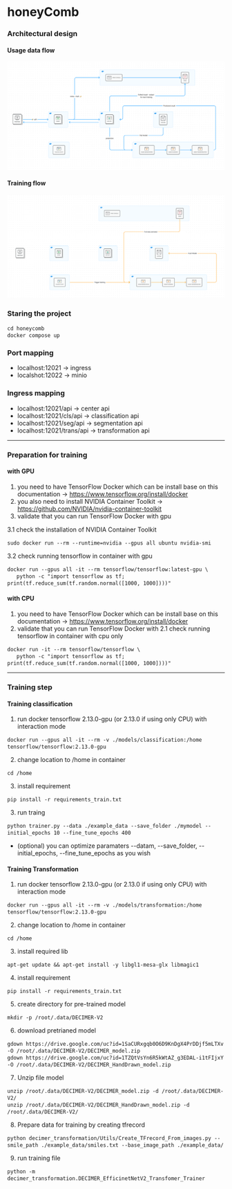 # honeyComb

### Architectural design
#### Usage data flow
![](./architectural_design_use_flow.png)

#### Training flow
![](./architectural_design_training_flow.png)


### Staring the project
```
cd honeycomb
docker compose up
```

### Port mapping
- localhost:12021 -> ingress
- localshot:12022 -> minio


### Ingress mapping
- localhost:12021/api -> center api
- localhost:12021/cls/api -> classification api
- localhost:12021/seg/api -> segmentation api
- localhost:12021/trans/api -> transformation api

---

### Preparation for training
#### with GPU
1. you need to have TensorFlow Docker which can be install base on this documentation -> https://www.tensorflow.org/install/docker
2. you also need to install NVIDIA Container Toolkit -> https://github.com/NVIDIA/nvidia-container-toolkit
3. validate that you can run TensorFlow Docker with gpu

3.1 check the installation of NVIDIA Container Toolkit
```
sudo docker run --rm --runtime=nvidia --gpus all ubuntu nvidia-smi
```

3.2 check running tensorflow in container with gpu
```
docker run --gpus all -it --rm tensorflow/tensorflow:latest-gpu \
   python -c "import tensorflow as tf; print(tf.reduce_sum(tf.random.normal([1000, 1000])))"
```

#### with CPU
1. you need to have TensorFlow Docker which can be install base on this documentation -> https://www.tensorflow.org/install/docker
2.  validate that you can run TensorFlow Docker with
2.1 check running tensorflow in container with cpu only
```
docker run -it --rm tensorflow/tensorflow \
   python -c "import tensorflow as tf; print(tf.reduce_sum(tf.random.normal([1000, 1000])))"
```
----


### Training step
#### Training classification
1. run docker tensorflow 2.13.0-gpu (or 2.13.0 if using only CPU) with interaction mode
```
docker run --gpus all -it --rm -v ./models/classification:/home tensorflow/tensorflow:2.13.0-gpu
```

2. change location to /home in container
```
cd /home
```

3. install requirement
```
pip install -r requirements_train.txt
```

3. run traing 
```
python trainer.py --data ./example_data --save_folder ./mymodel --initial_epochs 10 --fine_tune_epochs 400
```

- (optional) you can optimize paramaters --datam, --save_folder, --initial_epochs, --fine_tune_epochs as you wish


#### Training Transformation
1. run docker tensorflow 2.13.0-gpu (or 2.13.0 if using only CPU) with interaction mode
```
docker run --gpus all -it --rm -v ./models/transformation:/home tensorflow/tensorflow:2.13.0-gpu
```

2. change location to /home in container
```
cd /home
```

3. install required lib
```
apt-get update && apt-get install -y libgl1-mesa-glx libmagic1
```

4. install requirement
```
pip install -r requirements_train.txt
```

5. create directory for pre-trained model
```
mkdir -p /root/.data/DECIMER-V2
```

6. download pretrianed model
```
gdown https://drive.google.com/uc?id=1SaCURxgqb0O6D9KnDgX4PrDDjf5mLTXv -O /root/.data/DECIMER-V2/DECIMER_model.zip
gdown https://drive.google.com/uc?id=1TZQtVsYn6R5kWtAZ_g3EDAL-i1tFIjxY -O /root/.data/DECIMER-V2/DECIMER_HandDrawn_model.zip
```

7. Unzip file model
```
unzip /root/.data/DECIMER-V2/DECIMER_model.zip -d /root/.data/DECIMER-V2/
unzip /root/.data/DECIMER-V2/DECIMER_HandDrawn_model.zip -d /root/.data/DECIMER-V2/
```

8. Prepare data for training by creating tfrecord
```
python decimer_transformation/Utils/Create_TFrecord_From_images.py --smile_path ./example_data/smiles.txt --base_image_path ./example_data/
```

9. run training file
```
python -m decimer_transformation.DECIMER_EfficinetNetV2_Transfomer_Trainer
```

